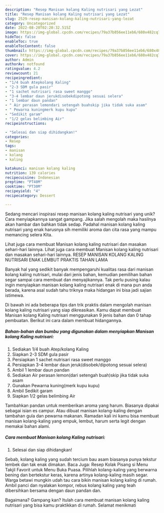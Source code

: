 ```yaml
---
description: "Resep Manisan kolang Kaling nutrisari yang Lezat"
title: "Resep Manisan kolang Kaling nutrisari yang Lezat"
slug: 2529-resep-manisan-kolang-kaling-nutrisari-yang-lezat
category: Uncategorized
date: 2022-08-20T02:20:32.515Z
image: https://img-global.cpcdn.com/recipes/79a37b856ee11eb6/680x482cq70/manisan-kolang-kaling-nutrisari-foto-resep-utama.jpg
hideToc: false
enableToc: true
enableTocContent: false
thumbnail: https://img-global.cpcdn.com/recipes/79a37b856ee11eb6/680x482cq70/manisan-kolang-kaling-nutrisari-foto-resep-utama.jpg
cover: https://img-global.cpcdn.com/recipes/79a37b856ee11eb6/680x482cq70/manisan-kolang-kaling-nutrisari-foto-resep-utama.jpg
author: Admin
authorAv: notfound
ratingvalue: 4.2
reviewcount: 21
recipeingredient:
- "1/4 buah Atepkolang Kaling"
- "2-3 SDM gula pasir"
- "1 sachet nutrisari rasa sweet manggo"
- "3-4 lembar daun jerukdisobekdipotong sesuai selera"
- "1 lembar daun pandan"
- " Air perasan lemondari setengah buahskip jika tidak suka asam"
- " Pewarna kuningmerk kupu kupu"
- "Sedikit garam"
- "1/2 gelas belimbing Air"
recipeinstructions:

- "Selesai dan siap dihidangkan!"
categories:
- Resep
tags:
- manisan
- kolang
- kaling

katakunci: manisan kolang kaling 
nutrition: 139 calories
recipecuisine: Indonesian
preptime: "PT40M"
cooktime: "PT30M"
recipeyield: "4"
recipecategory: Dessert

---
```





Sedang mencari inspirasi resep manisan kolang kaling nutrisari yang unik? Cara menyiapkannya sangat gampang. Jika salah mengolah maka hasilnya akan hambar dan bahkan tidak sedap. Padahal manisan kolang kaling nutrisari yang enak harusnya sih memiliki aroma dan cita rasa yang mampu memancing selera Kita.





Lihat juga cara membuat Manisan kolang kaling nutrisari dan masakan sehari-hari lainnya. Lihat juga cara membuat Manisan kolang kaling nutrisari dan masakan sehari-hari lainnya. RESEP MANISAN KOLANG KALING NUTRISARI ENAK LEMBUT PRAKTIS TAHAN LAMA

Banyak hal yang sedikit banyak mempengaruhi kualitas rasa dari manisan kolang kaling nutrisari, mulai dari jenis bahan, kemudian pemilihan bahan segar sampai cara membuat dan menyajikannya. Tak perlu pusing kalau ingin menyiapkan manisan kolang kaling nutrisari enak di mana pun anda berada, karena asal sudah tahu triknya maka hidangan ini bisa jadi sajian istimewa.






Di bawah ini ada beberapa tips dan trik praktis dalam mengolah manisan kolang kaling nutrisari yang siap dikreasikan. Kamu dapat membuat Manisan kolang Kaling nutrisari menggunakan 9 jenis bahan dan 0 tahap pembuatan. Berikut ini cara dalam membuat hidangannya.

<!--inarticleads1-->

##### Bahan-bahan dan bumbu yang digunakan dalam menyiapkan Manisan kolang Kaling nutrisari:

1. Sediakan 1/4 buah Atep/kolang Kaling
1. Siapkan 2-3 SDM gula pasir
1. Persiapkan 1 sachet nutrisari rasa sweet manggo
1. Persiapkan 3-4 lembar daun jeruk(disobek/dipotong sesuai selera)
1. Ambil 1 lembar daun pandan
1. Sediakan  Air perasan lemon(dari setengah buah)skip jika tidak suka asam
1. Gunakan  Pewarna kuning(merk kupu kupu)
1. Ambil Sedikit garam
1. Siapkan 1/2 gelas belimbing Air


Tambahkan pandan untuk memberikan aroma yang harum. Biasanya dipakai sebagai isian es campur. Atau dibuat manisan kolang-kaling dengan tambahan gula dan pewarna makanan. Ramadan kali ini kamu bisa membuat manisan kolang-kaling yang empuk, lembut, harum serta legit dengan memakai bahan alami. 

<!--inarticleads2-->

##### Cara membuat Manisan kolang Kaling nutrisari:


1. Selesai dan siap dihidangkan!

Sebab, kolang kaling yang sudah tercium bau asam biasanya punya tekstur lembek dan tak enak dimakan. Baca Juga: Resep Kolak Pisang si Menu Takjil Favorit untuk Menu Buka Puasa. Pilihlah kolang-kaling yang berwarna bening dan bertekstur keras, karena artinya kolang-kaling masih segar. Warga betawi mungkin udah tau cara bikin manisan kolang kaling di rumah. Ambil panci dan nyalakan kompor, rebus kolang kaling yang teah dibersihkan bersama dengan daun pandan dan. 

Bagaimana? Gampang kan? Itulah cara membuat manisan kolang kaling nutrisari yang bisa kamu praktikkan di rumah. Selamat menikmati
